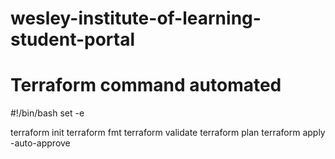 # wesley-institute-of-learning-student-portal
# Terraform command automated 
   #!/bin/bash
set -e

terraform init
terraform fmt
terraform validate
terraform plan
terraform apply -auto-approve
